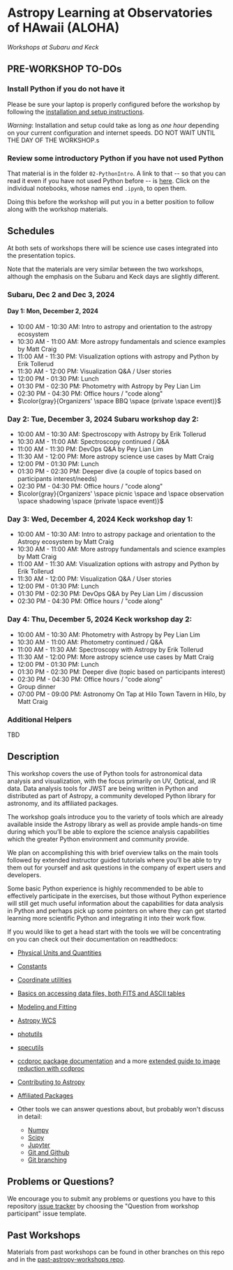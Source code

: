 # Astropy Learning at Observatories of HAwaii (ALOHA)

*Workshops at Subaru and Keck*


## PRE-WORKSHOP TO-DOs

### Install Python if you do not have it

Please be sure your laptop is properly configured before the workshop by following the
[installation and setup instructions](00-Install_and_Setup).

*Warning*: Installation and setup could take as long as *one hour* depending on your current configuration and internet speeds.
DO NOT WAIT UNTIL THE DAY OF THE WORKSHOP.s

### Review some introductory Python if you have not used Python

That material is in the folder `02-PythonIntro`. A link to that -- so that you can read it even if you have not used Python before -- is [here](https://github.com/mwcraig/astropy-workshop/tree/ALOHA-2024/02-PythonIntro). Click on the individual notebooks, whose names end `.ipynb`, to open them.

Doing this before the workshop will put you in a better position to follow along with the workshop materials.

## Schedules

At both sets of workshops there will be science use cases integrated into
the presentation topics.

Note that the materials are very similar between the two workshops, although the emphasis on the Subaru and Keck days are slightly different.

### Subaru, Dec 2 and Dec 3, 2024

#### Day 1: Mon, December 2, 2024

* 10:00 AM - 10:30 AM: Intro to astropy and orientation to the astropy ecosystem
* 10:30 AM - 11:00 AM: More astropy fundamentals and science examples by Matt Craig
* 11:00 AM - 11:30 PM: Visualization options with astropy and Python by Erik Tollerud
* 11:30 AM - 12:00 PM: Visualization Q&A / User stories
* 12:00 PM - 01:30 PM: Lunch
* 01:30 PM - 02:30 PM: Photometry with Astropy by Pey Lian Lim
* 02:30 PM - 04:30 PM: Office hours / "code along"
* $\color{gray}{Organizers' \space BBQ \space (private \space event)}$

### Day 2: Tue, December 3, 2024 Subaru workshop day 2:

* 10:00 AM - 10:30 AM: Spectroscopy with Astropy by Erik Tollerud
* 10:30 AM - 11:00 AM: Spectroscopy continued / Q&A
* 11:00 AM - 11:30 PM: DevOps Q&A by Pey Lian Lim
* 11:30 AM - 12:00 PM: More astropy science use cases by Matt Craig
* 12:00 PM - 01:30 PM: Lunch
* 01:30 PM - 02:30 PM: Deeper dive (a couple of topics based on participants interest/needs)
* 02:30 PM - 04:30 PM: Office hours / "code along"
* $\color{gray}{Organizers' \space picnic \space and \space observation \space shadowing \space (private \space event)}$

### Day 3: Wed, December 4, 2024 Keck workshop day 1:

* 10:00 AM - 10:30 AM: Intro to astropy package and orientation to the Astropy ecosystem by Matt Craig
* 10:30 AM - 11:00 AM: More astropy fundamentals and science examples by Matt Craig
* 11:00 AM - 11:30 AM: Visualization options with astropy and Python by Erik Tollerud
* 11:30 AM - 12:00 PM: Visualization Q&A / User stories
* 12:00 PM - 01:30 PM: Lunch
* 01:30 PM - 02:30 PM: DevOps Q&A by Pey Lian Lim / discussion
* 02:30 PM - 04:30 PM: Office hours / "code along"

### Day 4: Thu, December 5, 2024 Keck workshop day 2:

* 10:00 AM - 10:30 AM: Photometry with Astropy by Pey Lian Lim
* 10:30 AM - 11:00 AM: Photometry continued / Q&A
* 11:00 AM - 11:30 AM: Spectroscopy with Astropy by Erik Tollerud
* 11:30 AM - 12:00 PM: More astropy science use cases by Matt Craig
* 12:00 PM - 01:30 PM: Lunch
* 01:30 PM - 02:30 PM: Deeper dive (topic based on participants interest)
* 02:30 PM - 04:30 PM: Office hours / "code along"
* Group dinner
* 07:00 PM - 09:00 PM: Astronomy On Tap at Hilo Town Tavern in Hilo, by Matt Craig

### Additional Helpers

TBD

## Description
This workshop covers the use of Python tools for astronomical data analysis and visualization, with the focus primarily
on UV, Optical, and IR data. Data analysis tools for JWST are being written in Python and distributed as part of Astropy,
a community developed Python library for astronomy,  and its affiliated packages.

The workshop goals introduce you to the variety of tools which are already available inside the Astropy library as
well as provide ample hands-on time during which you’ll be able to explore the science analysis capabilities which the
greater Python environment and community provide.

We plan on accomplishing this with brief overview talks on the main tools followed by extended instructor guided tutorials
where you’ll be able to try them out for yourself and ask questions in the company of expert users and developers.

Some basic Python experience is highly recommended to be able to effectively participate in the exercises,
but those without Python experience will still get much useful information about the capabilities for data analysis in
Python and perhaps pick up some pointers on where they can get started learning more scientific Python and integrating
it into their work flow.

If you would like to get a head start with the tools we will be concentrating on you can check out their documentation on readthedocs:

* [Physical Units and Quantities](https://docs.astropy.org/en/stable/units/index.html)
* [Constants](https://docs.astropy.org/en/stable/constants/index.html)
* [Coordinate utilities](https://docs.astropy.org/en/stable/coordinates/index.html)
* [Basics on accessing data files, both FITS and ASCII tables](https://docs.astropy.org/en/stable/io/unified.html)
* [Modeling and Fitting](https://docs.astropy.org/en/stable/modeling/index.html)
* [Astropy WCS](https://docs.astropy.org/en/stable/wcs/index.html)
* [photutils](https://photutils.readthedocs.io/)
* [specutils](https://specutils.readthedocs.io/)
* [ccdproc package documentation](https://ccdproc.readthedocs.io/en/latest/) and a more [extended guide to image reduction with ccdproc](https://github.com/astropy/ccd-reduction-and-photometry-guide)
* [Contributing to Astropy](https://docs.astropy.org/en/stable/development/workflow/development_workflow.html)
* [Affiliated Packages](https://www.astropy.org/affiliated/)

* Other tools we can answer questions about, but probably won't discuss in detail:
  * [Numpy](https://numpy.org/)
  * [Scipy](https://www.scipy.org/)
  * [Jupyter](https://jupyter.org/)
  * [Git and Github](https://guides.github.com/activities/hello-world/)
  * [Git branching](https://learngitbranching.js.org/)

## Problems or Questions?

We encourage you to submit any problems or questions you have to this
repository [issue tracker](https://github.com/astropy/astropy-workshop/issues)
by choosing the "Question from workshop participant" issue template.

## Past Workshops

Materials from past workshops can be found in other branches on this repo and in the [past-astropy-workshops repo](https://github.com/astropy/past-astropy-workshops).
